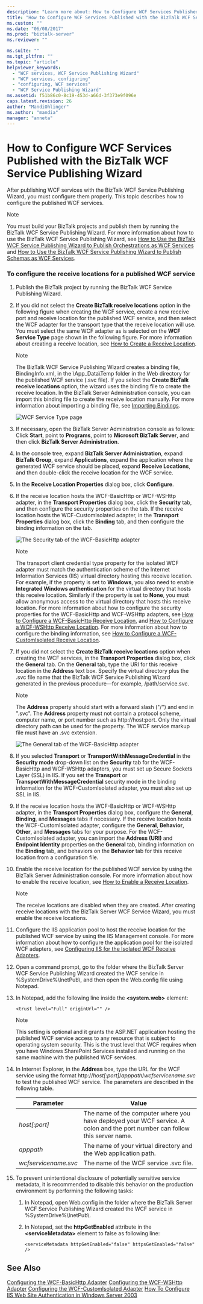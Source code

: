 ```yaml
---
description: "Learn more about: How to Configure WCF Services Published with the BizTalk WCF Service Publishing Wizard"
title: "How to Configure WCF Services Published with the BizTalk WCF Service Publishing Wizard | Microsoft Docs"
ms.custom: ""
ms.date: "06/08/2017"
ms.prod: "biztalk-server"
ms.reviewer: ""

ms.suite: ""
ms.tgt_pltfrm: ""
ms.topic: "article"
helpviewer_keywords:
  - "WCF services, WCF Service Publishing Wizard"
  - "WCF services, configuring"
  - "configuring, WCF services"
  - "WCF Service Publishing Wizard"
ms.assetid: f51b86c0-8c19-453d-a66d-3f373e9f096e
caps.latest.revision: 26
author: "MandiOhlinger"
ms.author: "mandia"
manager: "anneta"
---
```

# How to Configure WCF Services Published with the BizTalk WCF Service Publishing Wizard
After publishing WCF services with the BizTalk WCF Service Publishing Wizard, you must configure them properly. This topic describes how to configure the published WCF services.

> [!NOTE]
>  You must build your BizTalk projects and publish them by running the BizTalk WCF Service Publishing Wizard. For more information about how to use the BizTalk WCF Service Publishing Wizard, see [How to Use the BizTalk WCF Service Publishing Wizard to Publish Orchestrations as WCF Services](../core/publish-orchestrations-as-wcf-services--biztalk-wcf-service-publishing-wizard.md) and [How to Use the BizTalk WCF Service Publishing Wizard to Publish Schemas as WCF Services](../core/publish-schemas-as-wcf-services--use-the-biztalk-wcf-service-publishing-wizard.md).

### To configure the receive locations for a published WCF service

1. Publish the BizTalk project by running the BizTalk WCF Service Publishing Wizard.

2. If you did not select the **Create BizTalk receive locations** option in the following figure when creating the WCF service, create a new receive port and receive location for the published WCF service, and then select the WCF adapter for the transport type that the receive location will use. You must select the same WCF adapter as is selected on the **WCF Service Type** page shown in the following figure. For more information about creating a receive location, see [How to Create a Receive Location](../core/how-to-create-a-receive-location.md).

   > [!NOTE]
   >  The BizTalk WCF Service Publishing Wizard creates a binding file, BindingInfo.xml, in the \App_Data\Temp folder in the Web directory for the published WCF service (.svc file). If you select the **Create BizTalk receive locations** option, the wizard uses the binding file to create the receive location. In the BizTalk Server Administration console, you can import this binding file to create the receive location manually. For more information about importing a binding file, see [Importing Bindings](../core/importing-bindings2.md).

    ![WCF Service Type page](../core/media/959900fd-44c9-4f3a-8836-9786a2f5e707.gif "959900fd-44c9-4f3a-8836-9786a2f5e707")

3. If necessary, open the BizTalk Server Administration console as follows: Click **Start**, point to **Programs**, point to **Microsoft BizTalk Server**, and then click **BizTalk Server Administration**.

4. In the console tree, expand **BizTalk Server Administration**, expand **BizTalk Group**, expand **Applications**, expand the application where the generated WCF service should be placed, expand **Receive Locations**, and then double-click the receive location for the WCF service.

5. In the **Receive Location Properties** dialog box, click **Configure**.

6. If the receive location hosts the WCF-BasicHttp or WCF-WSHttp adapter, in the **Transport Properties** dialog box, click the **Security** tab, and then configure the security properties on the tab. If the receive location hosts the WCF-CustomIsolated adapter, in the **Transport Properties** dialog box, click the **Binding** tab, and then configure the binding information on the tab.

    ![The Security tab of the WCF&#45;BasicHttp adapter](../core/media/585ecdad-bdee-40c0-b2f1-7ace74d503e5.gif "585ecdad-bdee-40c0-b2f1-7ace74d503e5")

   > [!NOTE]
   >  The transport client credential type property for the isolated WCF adapter must match the authentication scheme of the Internet Information Services (IIS) virtual directory hosting this receive location. For example, if the property is set to **Windows**, you also need to enable **Integrated Windows authentication** for the virtual directory that hosts this receive location. Similarly if the property is set to **None**, you must allow anonymous access to the virtual directory that hosts this receive location. For more information about how to configure the security properties for the WCF-BasicHttp and WCF-WSHttp adapters, see [How to Configure a WCF-BasicHttp Receive Location](/previous-versions/), and [How to Configure a WCF-WSHttp Receive Location](../core/how-to-configure-a-wcf-wshttp-receive-location.md). For more information about how to configure the binding information, see [How to Configure a WCF-CustomIsolated Receive Location](../core/how-to-configure-a-wcf-customisolated-receive-location.md).

7. If you did not select the **Create BizTalk receive locations** option when creating the WCF services, in the **Transport Properties** dialog box, click the **General** tab. On the **General** tab, type the URI for this receive location in the **Address** text box. Specify the virtual directory plus the .svc file name that the BizTalk WCF Service Publishing Wizard generated in the previous procedure—for example, /path/service.svc.

   > [!NOTE]
   >  The **Address** property should start with a forward slash ("/") and end in ".svc". The **Address** property must not contain a protocol scheme, computer name, or port number such as http://host:port. Only the virtual directory path can be used for the property. The WCF service markup file must have an .svc extension.

    ![The General tab of the WCF&#45;BasicHttp adapter](../core/media/1126fa6a-e3e9-44ad-aeb0-90c78226aeeb.gif "1126fa6a-e3e9-44ad-aeb0-90c78226aeeb")

8. If you selected **Transport** or **TransportWithMessageCredential** in the **Security mode** drop-down list on the **Security** tab for the WCF-BasicHttp and WCF-WSHttp adapters, you must set up Secure Sockets Layer (SSL) in IIS. If you set the **Transport** or **TransportWithMessageCredential** security mode in the binding information for the WCF-CustomIsolated adapter, you must also set up SSL in IIS.

9. If the receive location hosts the WCF-BasicHttp or WCF-WSHttp adapter, in the **Transport Properties** dialog box, configure the **General**, **Binding**, and **Messages** tabs if necessary. If the receive location hosts the WCF-CustomIsolated adapter, configure the **General**, **Behavior**, **Other**, and **Messages** tabs for your purpose. For the WCF-CustomIsolated adapter, you can import the **Address (URI)** and **Endpoint Identity** properties on the **General** tab, binding information on the **Binding** tab, and behaviors on the **Behavior** tab for this receive location from a configuration file.

10. Enable the receive location for the published WCF service by using the BizTalk Server Administration console. For more information about how to enable the receive location, see [How to Enable a Receive Location](../core/how-to-enable-a-receive-location.md).

    > [!NOTE]
    >  The receive locations are disabled when they are created. After creating receive locations with the BizTalk Server WCF Service Wizard, you must enable the receive locations.

11. Configure the IIS application pool to host the receive location for the published WCF service by using the IIS Management console. For more information about how to configure the application pool for the isolated WCF adapters, see [Configuring IIS for the Isolated WCF Receive Adapters](../core/configuring-iis-for-the-isolated-wcf-receive-adapters.md).

12. Open a command prompt, go to the folder where the BizTalk Server WCF Service Publishing Wizard created the WCF service in %SystemDrive%\InetPub\\, and then open the Web.config file using Notepad.

13. In Notepad, add the following line inside the **\<system.web\>** element:

    ```
    <trust level="Full" originUrl="" />
    ```

    > [!NOTE]
    >  This setting is optional and it grants the ASP.NET application hosting the published WCF service access to any resource that is subject to operating system security. This is the trust level that WCF requires when you have Windows SharePoint Services installed and running on the same machine with the published WCF services.

14. In Internet Explorer, in the **Address** box, type the URL for the WCF service using the format http://<em>host[:port]</em>/*apppath*/*wcfservicename.svc* to test the published WCF service. The parameters are described in the following table.


    |      Parameter       |                                                            Value                                                            |
    |----------------------|-----------------------------------------------------------------------------------------------------------------------------|
    |    *host[:port]*     | The name of the computer where you have deployed your WCF service. A colon and the port number can follow this server name. |
    |      *apppath*       |                              The name of your virtual directory and the Web application path.                               |
    | *wcfservicename.svc* |                                           The name of the WCF service .svc file.                                            |


15. To prevent unintentional disclosure of potentially sensitive service metadata, it is recommended to disable this behavior on the production environment by performing the following tasks:

    1.  In Notepad, open Web.config in the folder where the BizTalk Server WCF Service Publishing Wizard created the WCF service in %SystemDrive%\InetPub\\.

    2.  In Notepad, set the **httpGetEnabled** attribute in the  **\<serviceMetadata\>** element to false as following line:

        ```
        <serviceMetadata httpGetEnabled="false" httpsGetEnabled="false" />
        ```

## See Also
 [Configuring the WCF-BasicHttp Adapter](/previous-versions/)
 [Configuring the WCF-WSHttp Adapter](../core/configuring-the-wcf-wshttp-adapter.md)
 [Configuring the WCF-CustomIsolated Adapter](../core/configuring-the-wcf-customisolated-adapter.md)
 [How To Configure IIS Web Site Authentication in Windows Server 2003](/iis/configuration/system.webserver/security/authentication/)